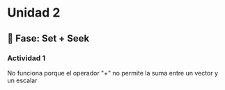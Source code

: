 # Unidad 2

## 🔎 Fase: Set + Seek

### Actividad 1



No funciona porque el operador "+" no permite la suma entre un vector y un escalar
